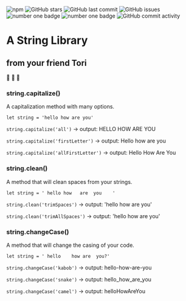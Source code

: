 ![npm](https://img.shields.io/npm/v/@t0ri/strings)
![GitHub stars](https://img.shields.io/github/stars/t0ri/FEW2.1-libs)
![GitHub last commit](https://img.shields.io/github/last-commit/t0ri/FEW2.1-libs)
![GitHub issues](https://img.shields.io/github/issues/t0ri/FEW2.1-libs)
![number one badge](https://img.shields.io/badge/tori's-best%20badge-fff0f5)
![number one badge](https://img.shields.io/badge/wow-what%20%20a%20neat%20badge-f5d87e)
![GitHub commit activity](https://img.shields.io/github/commit-activity/m/t0ri/FEW2.1-libs)


# A String Library
## from your friend Tori
:wave: :wave: :wave:

### string.capitalize()
A capitalization method with many options.

`let string = 'hello how are you'`

`string.capitalize('all')` -> output: HELLO HOW ARE YOU

`string.capitalize('firstLetter')` -> output: Hello how are you

`string.capitalize('allFirstLetter')` -> output: Hello How Are You

### string.clean()
A method that will clean spaces from your strings.

`let string = ' hello how   are  you    '`

`string.clean('trimSpaces')` -> output: 'hello how   are  you'

`string.clean('trimAllSpaces')` -> output: 'hello how are you'

### string.changeCase()
A method that will change the casing of your code.

`let string = ' hello    how are  you?'`

`string.changeCase('kabob')` -> output: hello-how-are-you

`string.changeCase('snake')` -> output: hello_how_are_you

`string.changeCase('camel')` -> output: helloHowAreYou